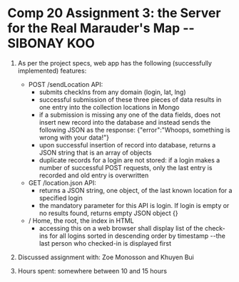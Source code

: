 # Comp 20 Assignment 3: the Server for the Real Marauder's Map -- SIBONAY KOO

1) As per the project specs, web app has the following (successfully implemented) features:
	- POST /sendLocation API:
		- submits checkIns from any domain (login, lat, lng)
		- successful submission of these three pieces of data results in one entry into the collection locations in Mongo
		- if a submission is missing any one of the data fields, does not insert new record into the database and instead sends the following JSON as the response: {"error":"Whoops, something is wrong with your data!"}
		- upon successful insertion of record into database, returns a JSON string that is an array of objects
		- duplicate records for a login are not stored: if a login makes a number of successful POST requests, only the last entry is recorded and old entry is overwritten
	- GET /location.json API:
		- returns a JSON string, one object, of the last known location for a specified login
		- the mandatory parameter for this API is login. If login is empty or no results found, returns empty JSON object {}
	- /   Home, the root, the index in HTML
		- accessing this on a web browser shall display list of the check-ins for all logins sorted in descending order by timestamp --the last person who checked-in is displayed first

2) Discussed assignment with: Zoe Monosson and Khuyen Bui

3) Hours spent: somewhere between 10 and 15 hours


